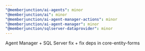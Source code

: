```yaml
---
"@memberjunction/ai-agents": minor
"@memberjunction/ai": minor
"@memberjunction/ai-agent-manager-actions": minor
"@memberjunction/ai-agent-manager": minor
"@memberjunction/sqlserver-dataprovider": minor
---
```


Agent Manager + SQL Server fix + fix deps in core-entity-forms
